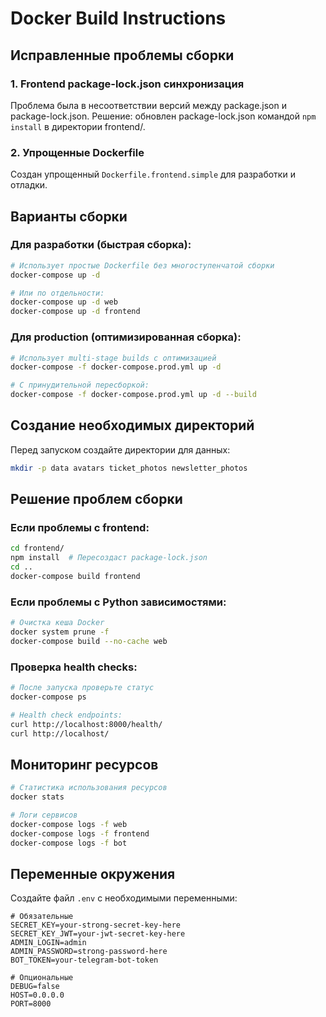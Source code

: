 # Docker Build Instructions

## Исправленные проблемы сборки

### 1. Frontend package-lock.json синхронизация
Проблема была в несоответствии версий между package.json и package-lock.json.
Решение: обновлен package-lock.json командой `npm install` в директории frontend/.

### 2. Упрощенные Dockerfile
Создан упрощенный `Dockerfile.frontend.simple` для разработки и отладки.

## Варианты сборки

### Для разработки (быстрая сборка):
```bash
# Использует простые Dockerfile без многоступенчатой сборки
docker-compose up -d

# Или по отдельности:
docker-compose up -d web
docker-compose up -d frontend
```

### Для production (оптимизированная сборка):
```bash
# Использует multi-stage builds с оптимизацией
docker-compose -f docker-compose.prod.yml up -d

# С принудительной пересборкой:
docker-compose -f docker-compose.prod.yml up -d --build
```

## Создание необходимых директорий

Перед запуском создайте директории для данных:
```bash
mkdir -p data avatars ticket_photos newsletter_photos
```

## Решение проблем сборки

### Если проблемы с frontend:
```bash
cd frontend/
npm install  # Пересоздаст package-lock.json
cd ..
docker-compose build frontend
```

### Если проблемы с Python зависимостями:
```bash
# Очистка кеша Docker
docker system prune -f
docker-compose build --no-cache web
```

### Проверка health checks:
```bash
# После запуска проверьте статус
docker-compose ps

# Health check endpoints:
curl http://localhost:8000/health/
curl http://localhost/
```

## Мониторинг ресурсов

```bash
# Статистика использования ресурсов
docker stats

# Логи сервисов
docker-compose logs -f web
docker-compose logs -f frontend
docker-compose logs -f bot
```

## Переменные окружения

Создайте файл `.env` с необходимыми переменными:
```env
# Обязательные
SECRET_KEY=your-strong-secret-key-here
SECRET_KEY_JWT=your-jwt-secret-key-here
ADMIN_LOGIN=admin
ADMIN_PASSWORD=strong-password-here
BOT_TOKEN=your-telegram-bot-token

# Опциональные
DEBUG=false
HOST=0.0.0.0
PORT=8000
```